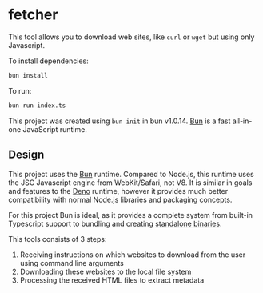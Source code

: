 # fetcher

This tool allows you to download web sites, like `curl` or `wget` but using only Javascript.

To install dependencies:

```bash
bun install
```

To run:

```bash
bun run index.ts
```

This project was created using `bun init` in bun v1.0.14. [Bun](https://bun.sh) is a fast all-in-one JavaScript runtime.

## Design

This project uses the [Bun](https://bun.sh) runtime. Compared to Node.js, this runtime uses the JSC Javascript engine from WebKit/Safari, not V8. It is similar in goals and features to the [Deno](https://deno.com) runtime, however it provides much better compatibility with normal Node.js libraries and packaging concepts. 

For this project Bun is ideal, as it provides a complete system from built-in Typescript support to bundling and creating [standalone binaries](https://bun.sh/docs/bundler/executables).

This tools consists of 3 steps:
1. Receiving instructions on which websites to download from the user using command line arguments
2. Downloading these websites to the local file system
3. Processing the received HTML files to extract metadata